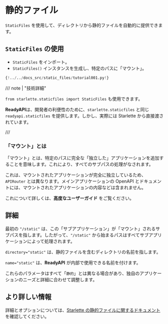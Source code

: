 # 静的ファイル

`StaticFiles` を使用して、ディレクトリから静的ファイルを自動的に提供できます。

## `StaticFiles` の使用

- `StaticFiles` をインポート。
- `StaticFiles()` インスタンスを生成し、特定のパスに「マウント」。

```Python hl_lines="2  6"
{!../../docs_src/static_files/tutorial001.py!}
```

/// note | "技術詳細"

`from starlette.staticfiles import StaticFiles` も使用できます。

**ReadyAPI**は、開発者の利便性のために、`starlette.staticfiles` と同じ `readyapi.staticfiles` を提供します。しかし、実際には Starlette から直接渡されています。

///

### 「マウント」とは

「マウント」とは、特定のパスに完全な「独立した」アプリケーションを追加することを意味します。これにより、すべてのサブパスの処理がなされます。

これは、マウントされたアプリケーションが完全に独立しているため、`APIRouter` とは異なります。メインアプリケーションの OpenAPI とドキュメントには、マウントされたアプリケーションの内容などは含まれません。

これについて詳しくは、**高度なユーザーガイド** をご覧ください。

## 詳細

最初の `"/static"` は、この「サブアプリケーション」が「マウント」されるサブパスを指します。したがって、`"/static"` から始まるパスはすべてサブアプリケーションによって処理されます。

`directory="static"` は、静的ファイルを含むディレクトリの名前を指します。

`name="static"` は、**ReadyAPI** が内部で使用できる名前を付けます。

これらのパラメータはすべて「`静的`」とは異なる場合があり、独自のアプリケーションのニーズと詳細に合わせて調整します。

## より詳しい情報

詳細とオプションについては、<a href="https://www.starlette.io/staticfiles/" class="external-link" target="_blank">Starlette の静的ファイルに関するドキュメント</a>を確認してください。
